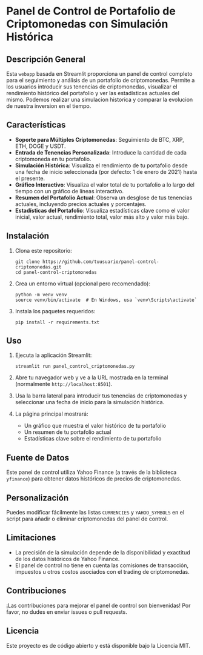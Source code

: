 
# Panel de Control de Portafolio de Criptomonedas con Simulación Histórica

## Descripción General

Esta `webapp` basada en Streamlit proporciona un panel de control completo para el seguimiento y análisis de un portafolio de criptomonedas. Permite a los usuarios introducir sus tenencias de criptomonedas, visualizar el rendimiento histórico del portafolio y ver las estadísticas actuales del mismo. Podemos realizar una simulacion historica y comparar la evolucion de nuestra inversion en el tiempo.

## Características

- **Soporte para Múltiples Criptomonedas**: Seguimiento de BTC, XRP, ETH, DOGE y USDT.
- **Entrada de Tenencias Personalizada**: Introduce la cantidad de cada criptomoneda en tu portafolio.
- **Simulación Histórica**: Visualiza el rendimiento de tu portafolio desde una fecha de inicio seleccionada (por defecto: 1 de enero de 2021) hasta el presente.
- **Gráfico Interactivo**: Visualiza el valor total de tu portafolio a lo largo del tiempo con un gráfico de líneas interactivo.
- **Resumen del Portafolio Actual**: Observa un desglose de tus tenencias actuales, incluyendo precios actuales y porcentajes.
- **Estadísticas del Portafolio**: Visualiza estadísticas clave como el valor inicial, valor actual, rendimiento total, valor más alto y valor más bajo.

## Instalación

1. Clona este repositorio:
   ```
   git clone https://github.com/tuusuario/panel-control-criptomonedas.git
   cd panel-control-criptomonedas
   ```

2. Crea un entorno virtual (opcional pero recomendado):
   ```
   python -m venv venv
   source venv/bin/activate  # En Windows, usa `venv\Scripts\activate`
   ```

3. Instala los paquetes requeridos:
   ```
   pip install -r requirements.txt
   ```

## Uso

1. Ejecuta la aplicación Streamlit:
   ```
   streamlit run panel_control_criptomonedas.py
   ```

2. Abre tu navegador web y ve a la URL mostrada en la terminal (normalmente `http://localhost:8501`).

3. Usa la barra lateral para introducir tus tenencias de criptomonedas y seleccionar una fecha de inicio para la simulación histórica.

4. La página principal mostrará:
   - Un gráfico que muestra el valor histórico de tu portafolio
   - Un resumen de tu portafolio actual
   - Estadísticas clave sobre el rendimiento de tu portafolio

## Fuente de Datos

Este panel de control utiliza Yahoo Finance (a través de la biblioteca `yfinance`) para obtener datos históricos de precios de criptomonedas.

## Personalización

Puedes modificar fácilmente las listas `CURRENCIES` y `YAHOO_SYMBOLS` en el script para añadir o eliminar criptomonedas del panel de control.

## Limitaciones

- La precisión de la simulación depende de la disponibilidad y exactitud de los datos históricos de Yahoo Finance.
- El panel de control no tiene en cuenta las comisiones de transacción, impuestos u otros costos asociados con el trading de criptomonedas.

## Contribuciones

¡Las contribuciones para mejorar el panel de control son bienvenidas! Por favor, no dudes en enviar issues o pull requests.

## Licencia

Este proyecto es de código abierto y está disponible bajo la Licencia MIT.

